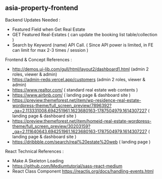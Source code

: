 ## asia-property-frontend

Backend Updates Needed :

- Featured Field when Get Real Estate
- GET Featured Real-Estates ( can update the booking list table/collection )
- Search by Keyword (name) API Call. ( Since API power is limited, in FE can limit for max 2-3 times / session )

Frontend & Concept References :

- http://demos.ui-lib.com/gull/html/layout2/dashboard1.html (admin 2 roles, viewer & admin)
- https://admin-redq.vercel.app/customers (admin 2 roles, viewer & admin)
- https://www.realtor.com/ ( standard real estate web contents )
- https://www.airbnb.com/ ( landing page & dashboard site )
- https://preview.themeforest.net/item/wp-residence-real-estate-wordpress-theme/full_screen_preview/7896392?_ga=2.113331008.694251961.1623680163-1787504979.1614307227 ( landing page & dashboard site )
- https://preview.themeforest.net/item/homeid-real-estate-wordpress-theme/full_screen_preview/30203159?_ga=2.111640643.694251961.1623680163-1787504979.1614307227 ( landing page & dashboard site )
- https://dribbble.com/search/real%20estate%20web ( landing page )

React Technical References :

- Make A Skeleton Loading
- https://github.com/Mediumtutorial/sass-react-medium
- React Class Component https://reactjs.org/docs/handling-events.html
